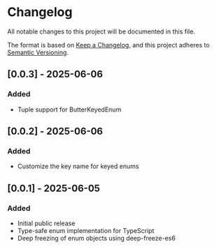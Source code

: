 # Changelog

All notable changes to this project will be documented in this file.

The format is based on [Keep a Changelog](https://keepachangelog.com/en/1.0.0/),
and this project adheres to [Semantic Versioning](https://semver.org/spec/v2.0.0.html).

## [0.0.3] - 2025-06-06

### Added
- Tuple support for ButterKeyedEnum

## [0.0.2] - 2025-06-06

### Added
- Customize the key name for keyed enums

## [0.0.1] - 2025-06-05

### Added
- Initial public release
- Type-safe enum implementation for TypeScript
- Deep freezing of enum objects using deep-freeze-es6
